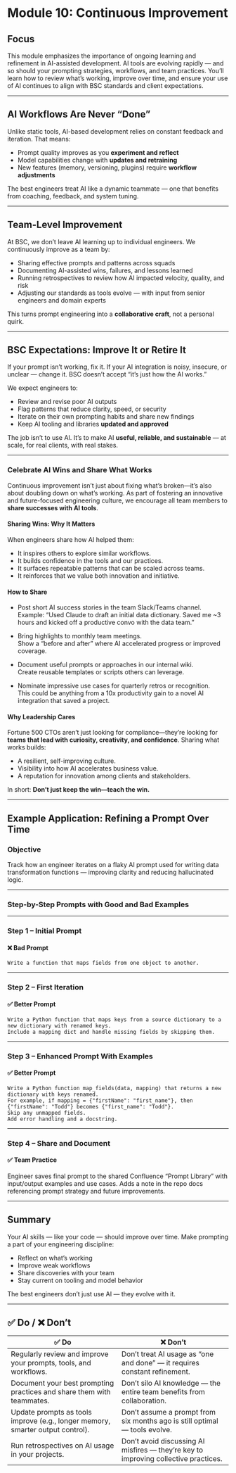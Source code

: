 # Module 10: Continuous Improvement

## Focus  
This module emphasizes the importance of ongoing learning and refinement in AI-assisted development. AI tools are evolving rapidly — and so should your prompting strategies, workflows, and team practices. You’ll learn how to review what’s working, improve over time, and ensure your use of AI continues to align with BSC standards and client expectations.

---

## AI Workflows Are Never “Done”  
Unlike static tools, AI-based development relies on constant feedback and iteration. That means:

- Prompt quality improves as you **experiment and reflect**
- Model capabilities change with **updates and retraining**
- New features (memory, versioning, plugins) require **workflow adjustments**

The best engineers treat AI like a dynamic teammate — one that benefits from coaching, feedback, and system tuning.

---

## Team-Level Improvement  
At BSC, we don’t leave AI learning up to individual engineers. We continuously improve as a team by:

- Sharing effective prompts and patterns across squads  
- Documenting AI-assisted wins, failures, and lessons learned  
- Running retrospectives to review how AI impacted velocity, quality, and risk  
- Adjusting our standards as tools evolve — with input from senior engineers and domain experts

This turns prompt engineering into a **collaborative craft**, not a personal quirk.

---

## BSC Expectations: Improve It or Retire It  
If your prompt isn’t working, fix it. If your AI integration is noisy, insecure, or unclear — change it. BSC doesn’t accept “it’s just how the AI works.”

We expect engineers to:

- Review and revise poor AI outputs  
- Flag patterns that reduce clarity, speed, or security  
- Iterate on their own prompting habits and share new findings  
- Keep AI tooling and libraries **updated and approved**

The job isn’t to use AI. It’s to make AI **useful, reliable, and sustainable** — at scale, for real clients, with real stakes.

---

### Celebrate AI Wins and Share What Works

Continuous improvement isn’t just about fixing what’s broken—it’s also about doubling down on what’s working. As part of fostering an innovative and future-focused engineering culture, we encourage all team members to **share successes with AI tools**.

#### Sharing Wins: Why It Matters

When engineers share how AI helped them:
- It inspires others to explore similar workflows.
- It builds confidence in the tools and our practices.
- It surfaces repeatable patterns that can be scaled across teams.
- It reinforces that we value both innovation and initiative.

#### How to Share

- Post short AI success stories in the team Slack/Teams channel.  
  Example: “Used Claude to draft an initial data dictionary. Saved me ~3 hours and kicked off a productive convo with the data team.”

- Bring highlights to monthly team meetings.  
  Show a “before and after” where AI accelerated progress or improved coverage.

- Document useful prompts or approaches in our internal wiki.  
  Create reusable templates or scripts others can leverage.

- Nominate impressive use cases for quarterly retros or recognition.  
  This could be anything from a 10x productivity gain to a novel AI integration that saved a project.

#### Why Leadership Cares

Fortune 500 CTOs aren’t just looking for compliance—they’re looking for **teams that lead with curiosity, creativity, and confidence**. Sharing what works builds:
- A resilient, self-improving culture.
- Visibility into how AI accelerates business value.
- A reputation for innovation among clients and stakeholders.

In short: **Don’t just keep the win—teach the win.**

---

## Example Application: Refining a Prompt Over Time

### Objective  
Track how an engineer iterates on a flaky AI prompt used for writing data transformation functions — improving clarity and reducing hallucinated logic.

---

### Step-by-Step Prompts with Good and Bad Examples

---

### Step 1 – **Initial Prompt**

#### ❌ Bad Prompt

```
Write a function that maps fields from one object to another.
```

---

### Step 2 – **First Iteration**

#### ✅ Better Prompt

```
Write a Python function that maps keys from a source dictionary to a new dictionary with renamed keys.
Include a mapping dict and handle missing fields by skipping them.
```

---

### Step 3 – **Enhanced Prompt With Examples**

#### ✅ Better Prompt
```
Write a Python function map_fields(data, mapping) that returns a new dictionary with keys renamed.
For example, if mapping = {"firstName": "first_name"}, then {"firstName": "Todd"} becomes {"first_name": "Todd"}.
Skip any unmapped fields.
Add error handling and a docstring.
```

---

### Step 4 – **Share and Document**

#### ✅ Team Practice

Engineer saves final prompt to the shared Confluence “Prompt Library” with input/output examples and use cases.
Adds a note in the repo docs referencing prompt strategy and future improvements.

---

## Summary  
Your AI skills — like your code — should improve over time. Make prompting a part of your engineering discipline:

- Reflect on what’s working  
- Improve weak workflows  
- Share discoveries with your team  
- Stay current on tooling and model behavior

The best engineers don’t just use AI — they evolve with it.

---

## ✅ Do / ❌ Don’t

| ✅ **Do**                                                                                       | ❌ **Don’t**                                                                                      |
|-------------------------------------------------------------------------------------------------|----------------------------------------------------------------------------------------------------|
| Regularly review and improve your prompts, tools, and workflows.                               | Don’t treat AI usage as “one and done” — it requires constant refinement.                         |
| Document your best prompting practices and share them with teammates.                          | Don’t silo AI knowledge — the entire team benefits from collaboration.                            |
| Update prompts as tools improve (e.g., longer memory, smarter output control).                 | Don’t assume a prompt from six months ago is still optimal — tools evolve.                        |
| Run retrospectives on AI usage in your projects.                                               | Don’t avoid discussing AI misfires — they’re key to improving collective practices.                |
